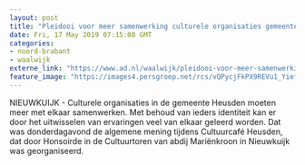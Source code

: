 ```yaml
---
layout: post
title: "Pleidooi voor meer samenwerking culturele organisaties gemeente Heusden"
date: Fri, 17 May 2019 07:15:00 GMT
categories: 
- noord-brabant 
- waalwijk 
externe_link: "https://www.ad.nl/waalwijk/pleidooi-voor-meer-samenwerking-culturele-organisaties-gemeente-heusden~a9dd4497/"
feature_image: "https://images4.persgroep.net/rcs/vQPycjFkPX9REVu1_YiefgzBjL4/diocontent/148564530/_fitwidth/400/?appId=21791a8992982cd8da851550a453bd7f&quality=0.7"
---
```


NIEUWKUIJK - Culturele organisaties in de gemeente Heusden moeten meer met elkaar samenwerken. Met behoud van ieders identiteit kan er door het uitwisselen van ervaringen veel van elkaar geleerd worden. Dat was donderdagavond de algemene mening tijdens Cultuurcafé Heusden, dat door Honsoirde in de Cultuurtoren van abdij Mariënkroon in Nieuwkuijk was georganiseerd.
